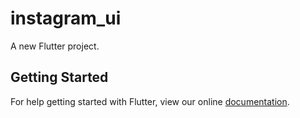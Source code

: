 # instagram_ui

A new Flutter project.

## Getting Started

For help getting started with Flutter, view our online
[documentation](https://flutter.io/).
